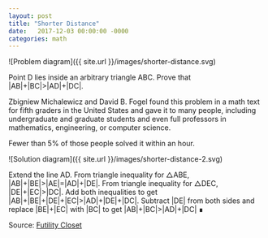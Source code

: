 ```yaml
---
layout: post
title: "Shorter Distance"
date:   2017-12-03 00:00:00 -0000
categories: math
---
```


![Problem diagram]({{ site.url }}/images/shorter-distance.svg)

Point D lies inside an arbitrary triangle ABC. Prove that &#124;AB&#124;+&#124;BC&#124;>&#124;AD&#124;+&#124;DC&#124;.

Zbigniew Michalewicz and David B. Fogel found this problem in a math text for fifth graders in the United States and gave it to many people, including undergraduate and graduate students and even full professors in mathematics, engineering, or computer science.

Fewer than 5% of those people solved it within an hour. 

<!--more-->

![Solution diagram]({{ site.url }}/images/shorter-distance-2.svg)

Extend the line AD. From triangle inequality for &#9651;ABE, &#124;AB&#124;+&#124;BE&#124;>&#124;AE&#124;=&#124;AD&#124;+&#124;DE&#124;. From triangle inequality for &#9651;DEC, &#124;DE&#124;+&#124;EC&#124;>&#124;DC&#124;. Add both inequalities to get &#124;AB&#124;+&#124;BE&#124;+&#124;DE&#124;+&#124;EC&#124;>&#124;AD&#124;+&#124;DE&#124;+&#124;DC&#124;. Subtract &#124;DE&#124; from both sides and replace &#124;BE&#124;+&#124;EC&#124; with &#124;BC&#124; to get &#124;AB&#124;+&#124;BC&#124;>&#124;AD&#124;+&#124;DC&#124; &#8718;

Source: [Futility Closet](https://www.futilitycloset.com/2016/11/17/point-to-point/)
